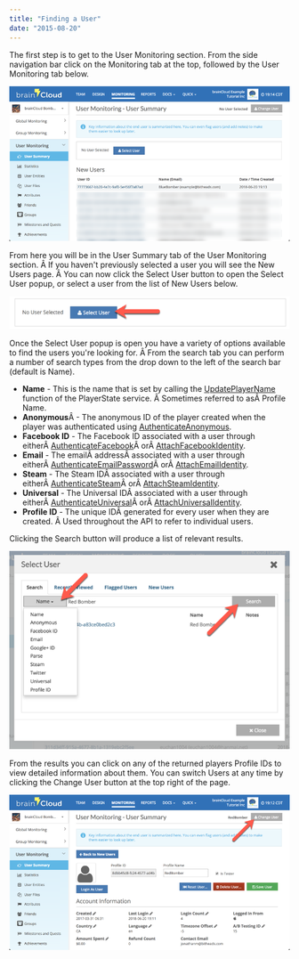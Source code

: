 ```yaml
---
title: "Finding a User"
date: "2015-08-20"
---
```


The first step is to get to the User Monitoring section. From the side navigation bar click on the Monitoring tab at the top, followed by the User Monitoring tab below.

[![](images/2.png)](images/2.png)

From here you will be in the User Summary tab of the User Monitoring section. Â If you haven't previously selected a user you will see the New Users page. Â You can now click the Select User button to open the Select User popup, or select a user from the list of New Users below.

[![](images/2018-06-20_20-03-13.png)](images/2018-06-20_20-03-13.png)

Once the Select User popup is open you have a variety of options available to find the users you're looking for. Â From the search tab you can perform a number of search types from the drop down to the left of the search bar (default is Name).

- **Name** - This is the name that is set by calling the [UpdatePlayerName](/api/capi/playerstate/updateusername) function of the PlayerState service. Â Sometimes referred to asÂ Profile Name.
- **Anonymous**Â - The anonymous ID of the player created when the player was authenticated using [AuthenticateAnonymous](/api/capi/authenticationentication/authenticateanonymous).
- **Facebook ID** - The Facebook ID associated with a user through eitherÂ [AuthenticateFacebook](/api/capi/authenticationentication/authenticatefacebook)Â orÂ [AttachFacebookIdentity](/api/capi/identity/attachfacebookidentity).
- **Email** - The emailÂ addressÂ associated with a user through eitherÂ [AuthenticateEmailPassword](/api/capi/authenticationentication/authenticateemailpassword)Â orÂ [AttachEmailIdentity](/api/capi/identity/attachemailidentity).
- **Steam** - The Steam IDÂ associated with a user through eitherÂ [AuthenticateSteam](/api/capi/authenticationentication/authenticatesteam)Â orÂ [AttachSteamIdentity](/api/capi/identity/attachsteamidentity).
- **Universal** - The Universal IDÂ associated with a user through eitherÂ [AuthenticateUniversal](/api/capi/authenticationentication/authenticateuniversal)Â orÂ [AttachUniversalIdentity](/api/capi/identity/attachuniversalidentity).
- **Profile ID** - The unique IDÂ generated for every user when they are created. Â Used throughout the API to refer to individual users.

Clicking the Search button will produce a list of relevant results.

[![](images/2018-06-20_20-04-50.png)](images/2018-06-20_20-04-50.png)

From the results you can click on any of the returned players Profile IDs to view detailed information about them. You can switch Users at any time by clicking the Change User button at the top right of the page.

[![](images/1.png)](images/1.png)
